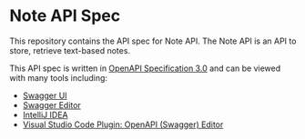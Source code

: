 # Note API Spec

This repository contains the API spec for Note API. The Note API is an API to
store, retrieve text-based notes.

This API spec is written in [OpenAPI Specification 3.0](https://swagger.io/specification/)
and can be viewed with many tools including:

* [Swagger UI](https://petstore.swagger.io/?url=https://raw.githubusercontent.com/merusso/note-api-spec/main/note-api.yaml)
* [Swagger Editor](https://editor.swagger.io/)
* [IntelliJ IDEA](https://www.jetbrains.com/idea/)
* [Visual Studio Code Plugin: OpenAPI (Swagger) Editor](https://marketplace.visualstudio.com/items?itemName=42Crunch.vscode-openapi)
